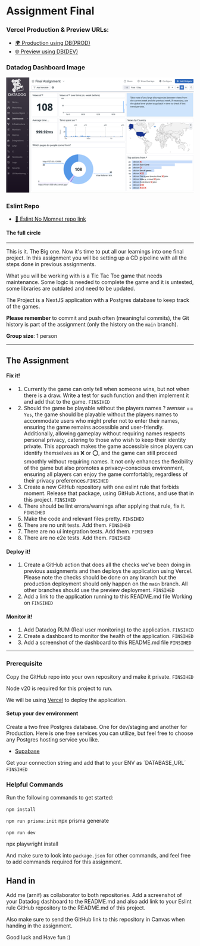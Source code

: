 # Assignment Final

### Vercel Production & Preview URLs:

- [ 🌍 Production using DB(PROD)](https://final-t-533-vihu.vercel.app/)
- [🌐 Preview using DB(DEV)](https://final-t-533-vihu-4u9wkfca7-einar-tomas-projects.vercel.app/)

### Datadog Dashboard Image

![DataDog Dashboard Image](image.png)

### Eslint Repo

- [ 🧹 Eslint No Momnet repo link](https://github.com/ETG01/2_FINAL_ESLINT)

#### The full circle

---

This is it. The Big one. Now it's time to put all our learnings into one final project. In this assignment you will be setting up a CD pipeline with all the steps done in previous assignments.

What you will be working with is a Tic Tac Toe game that needs maintenance. Some logic is needed to complete the game and it is untested, some libraries are outdated and need to be updated.

The Project is a NextJS application with a Postgres database to keep track of the games.

**Please remember** to commit and push often (meaningful commits), the Git history is part of the assignment (only the history on the `main` branch).

**Group size**: 1 person

---

## The Assignment

#### **Fix it!**

- 1. Currently the game can only tell when someone wins, but not when there is a draw. Write a test for such function and then implement it and add that to the game. `FINSIHED`
- 2. Should the game be playable without the players names ? awnser == `Yes`, the game should be playable without the players names to accommodate users who might prefer not to enter their names, ensuring the game remains accessible and user-friendly. Additionally, allowing gameplay without requiring names respects personal privacy, catering to those who wish to keep their identity private. This approach makes the game accessible since players can identify themselves as ❌ or ⭕, and the game can still proceed smoothly without requiring names. It not only enhances the flexibility of the game but also promotes a privacy-conscious environment, ensuring all players can enjoy the game comfortably, regardless of their privacy preferences.`FINSIHED`
- 3. Create a new GitHub repository with one eslint rule that forbids moment. Release that package, using GitHub Actions, and use that in this project. `FINSIHED`
- 4. There should be lint errors/warnings after applying that rule, fix it. `FINSIHED`
- 5. Make the code and relevant files pretty. `FINSIHED`
- 6. There are no unit tests. Add them. `FINSIHED`
- 7. There are no ui integration tests. Add them. `FINISHED`
- 8. There are no e2e tests. Add them. `FINISHED`

#### **Deploy it!**

- 1. Create a GitHub action that does all the checks we've been doing in previous assignments and then deploys the application using Vercel. Please note the checks should be done on any branch but the production deployment should only happen on the `main` branch. All other branches should use the preview deployment. `FINSIHED`
- 2. Add a link to the application running to this README.md file Working on `FINSIHED`

#### **Monitor it!**

- 1. Add Datadog RUM (Real user monitoring) to the application. `FINSIHED`
- 2. Create a dashboard to monitor the health of the application. `FINSIHED`
- 3. Add a screenshot of the dashboard to this README.md file `FINSIHED`

---

### Prerequisite

Copy the GitHub repo into your own repository and make it private. `FINSIHED`

Node v20 is required for this project to run.

We will be using [Vercel](https://vercel.com/) to deploy the application.

#### Setup your dev environment

Create a two free Postgres database. One for dev/staging and another for Production.
Here is one free services you can utilize, but feel free to choose any Postgres hosting service you like.

- [Supabase](https://app.supabase.com/)

Get your connection string and add that to your ENV as ´DATABASE_URL´ `FINSIHED`

### Helpful Commands

Run the following commands to get started:

`npm install`

`npm run prisma:init`
npx prisma generate

`npm run dev`

npx playwright install

And make sure to look into `package.json` for other commands, and feel free to add commands required for this assignment.

## Hand in

Add me (arnif) as collaborator to both repositories. Add a screenshot of your Datadog dashboard to the README.md and also add link to your Eslint rule GitHub repository to the README.md of this project.

Also make sure to send the GitHub link to this repository in Canvas when handing in the assignment.

Good luck and Have fun :)
